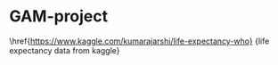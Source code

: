 # GAM-project
\href{https://www.kaggle.com/kumarajarshi/life-expectancy-who} {life expectancy data from kaggle}
